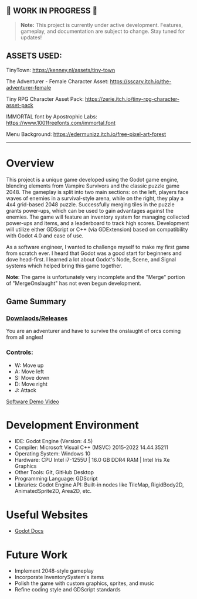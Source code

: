 ﻿## 🚧 WORK IN PROGRESS 🚧

> **Note:** This project is currently under active development. Features, gameplay, and documentation are subject to change. Stay tuned for updates!

## ASSETS USED:
TinyTown: https://kenney.nl/assets/tiny-town

The Adventurer - Female Character Asset: https://sscary.itch.io/the-adventurer-female

Tiny RPG Character Asset Pack: https://zerie.itch.io/tiny-rpg-character-asset-pack

IMMORTAL font by Apostrophic Labs: https://www.1001freefonts.com/immortal.font

Menu Background: https://edermunizz.itch.io/free-pixel-art-forest

---

# Overview

This project is a unique game developed using the Godot game engine, blending elements from Vampire Survivors and the classic puzzle game 2048. The gameplay is split into two main sections: on the left, players face waves of enemies in a survival-style arena, while on the right, they play a 4x4 grid-based 2048 puzzle. Successfully merging tiles in the puzzle grants power-ups, which can be used to gain advantages against the enemies. The game will feature an inventory system for managing collected power-ups and items, and a leaderboard to track high scores. Development will utilize either GDScript or C++ (via GDExtension) based on compatibility with Godot 4.0 and ease of use.

As a software engineer, I wanted to challenge myself to make my first game from scratch ever. I heard that Godot was a good start for beginners and dove head-first. I learned a lot about Godot's Node, Scene, and Signal systems which helped bring this game together.

**Note**: The game is unfortunately very incomplete and the "Merge" portion of "MergeOnslaught" has not even begun development.

## Game Summary

### [Downlaods/Releases](https://github.com/CaSc2000-dotcom/MergeOnslaught/releases/)

You are an adventurer and have to survive the onslaught of orcs coming from all angles! 

### Controls:

- W: Move up
- A: Move left
- S: Move down
- D: Move right
- J: Attack

[Software Demo Video](https://youtu.be/jM4j5Z78bCs)

# Development Environment

* IDE: Godot Engine (Version: 4.5)
* Compiler: Microsoft Visual C++ (MSVC) 2015-2022 14.44.35211
* Operating System: Windows 10
* Hardware: CPU Intel i7-1255U | 16.0 GB DDR4 RAM | Intel Iris Xe Graphics
* Other Tools: Git, GitHub Desktop
* Programming Language: GDScript
* Libraries: Godot Engine API: Built-in nodes like TileMap, RigidBody2D, AnimatedSprite2D, Area2D, etc.

# Useful Websites

* [Godot Docs](https://docs.godotengine.org/en/stable/)

# Future Work

* Implement 2048-style gameplay
* Incorporate InventorySystem's items
* Polish the game with custom graphics, sprites, and music
* Refine coding style and GDScript standards
